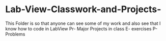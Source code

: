 # Lab-View-Classwork-and-Projects-
This Folder is so that anyone can see some of my work and also see that I know how to code in LabView
Pr- Major Projects in class
E- exercises 
P- Problems

